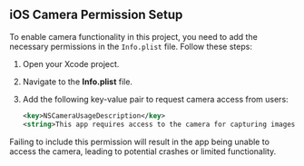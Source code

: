 ## iOS Camera Permission Setup

To enable camera functionality in this project, you need to add the necessary permissions in the `Info.plist` file. Follow these steps:

1. Open your Xcode project.
2. Navigate to the **Info.plist** file.
3. Add the following key-value pair to request camera access from users:

   ```xml
   <key>NSCameraUsageDescription</key>
   <string>This app requires access to the camera for capturing images and videos.</string>

Failing to include this permission will result in the app being unable to access the camera, leading to potential crashes or limited functionality.
